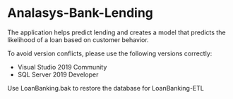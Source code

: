 # Analasys-Bank-Lending

The application helps predict lending and creates a model that predicts the likelihood of a loan based on customer behavior.

To avoid version conflicts, please use the following versions correctly:
+ Visual Studio 2019 Community
+ SQL Server 2019 Developer

Use LoanBanking.bak to restore the database for LoanBanking-ETL
